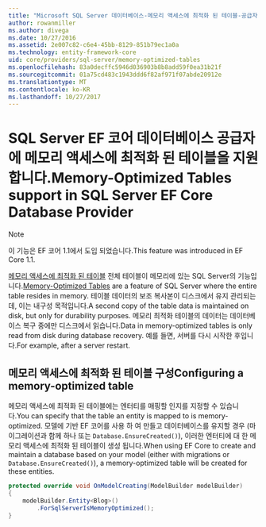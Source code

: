 ```yaml
---
title: "Microsoft SQL Server 데이터베이스-메모리 액세스에 최적화 된 테이블-공급자 EF 코어"
author: rowanmiller
ms.author: divega
ms.date: 10/27/2016
ms.assetid: 2e007c82-c6e4-45bb-8129-851b79ec1a0a
ms.technology: entity-framework-core
uid: core/providers/sql-server/memory-optimized-tables
ms.openlocfilehash: 83a0decffc5946d036903b8b8add59f0ea31b21f
ms.sourcegitcommit: 01a75cd483c1943ddd6f82af971f07abde20912e
ms.translationtype: MT
ms.contentlocale: ko-KR
ms.lasthandoff: 10/27/2017
---
```

# <a name="memory-optimized-tables-support-in-sql-server-ef-core-database-provider"></a><span data-ttu-id="d5845-102">SQL Server EF 코어 데이터베이스 공급자에 메모리 액세스에 최적화 된 테이블을 지원합니다.</span><span class="sxs-lookup"><span data-stu-id="d5845-102">Memory-Optimized Tables support in SQL Server EF Core Database Provider</span></span>

> [!NOTE]  
>
> <span data-ttu-id="d5845-103">이 기능은 EF 코어 1.1에서 도입 되었습니다.</span><span class="sxs-lookup"><span data-stu-id="d5845-103">This feature was introduced in EF Core 1.1.</span></span>

<span data-ttu-id="d5845-104">[메모리 액세스에 최적화 된 테이블](https://docs.microsoft.com/sql/relational-databases/in-memory-oltp/memory-optimized-tables) 전체 테이블이 메모리에 있는 SQL Server의 기능입니다.</span><span class="sxs-lookup"><span data-stu-id="d5845-104">[Memory-Optimized Tables](https://docs.microsoft.com/sql/relational-databases/in-memory-oltp/memory-optimized-tables) are a feature of SQL Server where the entire table resides in memory.</span></span> <span data-ttu-id="d5845-105">테이블 데이터의 보조 복사본이 디스크에서 유지 관리되는데, 이는 내구성 목적입니다.</span><span class="sxs-lookup"><span data-stu-id="d5845-105">A second copy of the table data is maintained on disk, but only for durability purposes.</span></span> <span data-ttu-id="d5845-106">메모리 최적화 테이블의 데이터는 데이터베이스 복구 중에만 디스크에서 읽습니다.</span><span class="sxs-lookup"><span data-stu-id="d5845-106">Data in memory-optimized tables is only read from disk during database recovery.</span></span> <span data-ttu-id="d5845-107">예를 들면, 서버를 다시 시작한 후입니다.</span><span class="sxs-lookup"><span data-stu-id="d5845-107">For example, after a server restart.</span></span>

## <a name="configuring-a-memory-optimized-table"></a><span data-ttu-id="d5845-108">메모리 액세스에 최적화 된 테이블 구성</span><span class="sxs-lookup"><span data-stu-id="d5845-108">Configuring a memory-optimized table</span></span>

<span data-ttu-id="d5845-109">메모리 액세스에 최적화 된 테이블에는 엔터티를 매핑할 인지를 지정할 수 있습니다.</span><span class="sxs-lookup"><span data-stu-id="d5845-109">You can specify that the table an entity is mapped to is memory-optimized.</span></span> <span data-ttu-id="d5845-110">모델에 기반 EF 코어를 사용 하 여 만들고 데이터베이스를 유지할 경우 (마이그레이션과 함께 하나 또는 `Database.EnsureCreated()`), 이러한 엔터티에 대 한 메모리 액세스에 최적화 된 테이블이 생성 됩니다.</span><span class="sxs-lookup"><span data-stu-id="d5845-110">When using EF Core to create and maintain a database based on your model (either with migrations or `Database.EnsureCreated()`), a memory-optimized table will be created for these entities.</span></span>

``` csharp
protected override void OnModelCreating(ModelBuilder modelBuilder)
{
    modelBuilder.Entity<Blog>()
        .ForSqlServerIsMemoryOptimized();
}
```
